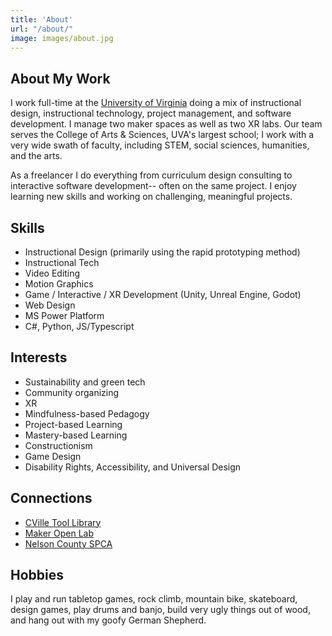 ```yaml
---
title: 'About'
url: "/about/"
image: images/about.jpg
---
```


## About My Work

I work full-time at the [University of Virginia](https://learningdesign.as.virginia.edu/jason-bennett) doing a mix of instructional design, instructional technology, project management, and software development. I manage two maker spaces as well as two XR labs. Our team serves the College of Arts & Sciences, UVA's largest school; I work with a very wide swath of faculty, including STEM, social sciences, humanities, and the arts. 

As a freelancer I do everything from curriculum design consulting to interactive software development-- often on the same project. I enjoy learning new skills and working on challenging, meaningful projects.

## Skills

* Instructional Design (primarily using the rapid prototyping method)
* Instructional Tech
* Video Editing 
* Motion Graphics
* Game / Interactive / XR Development (Unity, Unreal Engine, Godot)
* Web Design
* MS Power Platform
* C#, Python, JS/Typescript

## Interests

* Sustainability and green tech
* Community organizing
* XR
* Mindfulness-based Pedagogy
* Project-based Learning
* Mastery-based Learning
* Constructionism
* Game Design
* Disability Rights, Accessibility, and Universal Design

## Connections
* [CVille Tool Library](https://cvilletoollibrary.com/)
* [Maker Open Lab](https://mol.as.virginia.edu)
* [Nelson County SPCA](https://www.nelsonspca.org/)

## Hobbies

I play and run tabletop games, rock climb, mountain bike, skateboard, design games, play drums and banjo, build very ugly things out of wood, and hang out with my goofy German Shepherd. 